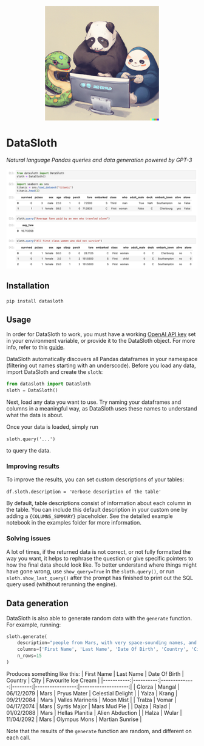 <p align="center">
  <img width="300" src="https://raw.githubusercontent.com/ibestvina/datasloth/main/media/datasloth.png">
</p>

# DataSloth
_Natural language Pandas queries and data generation powered by GPT-3_


<p align="center">
  <img width="800" src="https://raw.githubusercontent.com/ibestvina/datasloth/main/media/quick_example.png">
</p>


## Installation
`pip install datasloth`

## Usage

In order for DataSloth to work, you must have a working [OpenAI API key](https://beta.openai.com/account/api-keys) set in your environment variable, or provide it to the DataSloth object. For more info, refer to this [guide](https://help.openai.com/en/articles/5112595-best-practices-for-api-key-safety).

DataSloth automatically discovers all Pandas dataframes in your namespace (filtering out names starting with an underscode). Before you load any data, import DataSloth and create the `sloth`:

```python
from datasloth import DataSloth
sloth = DataSloth()
```

Next, load any data you want to use. Try naming your dataframes and columns in a meaningful way, as DataSloth uses these names to understand what the data is about.

Once your data is loaded, simply run

`sloth.query('...')`

to query the data.


### Improving results

To improve the results, you can set custom descriptions of your tables:

`df.sloth.description = 'Verbose description of the table'`

By default, table descriptions consist of information about each column in the table. You can include this default description in your custom one by adding a `{COLUMNS_SUMMARY}` placeholder. See the detailed example notebook in the examples folder for more information.

### Solving issues

A lot of times, if the returned data is not correct, or not fully formatted the way you want, it helps to rephrase the question or give specific pointers to how the final data should look like. To better understand where things might have gone wrong, use `show_query=True` in the `sloth.query()`, or run `sloth.show_last_query()` after the prompt has finished to print out the SQL query used (whithout rerunning the engine).

## Data generation

DataSloth is also able to generate random data with the `generate` function. For example, running:
```python
sloth.generate(
    description="people from Mars, with very space-sounding names, and strange taste in ice cream", 
    columns=['First Name', 'Last Name', 'Date Of Birth', 'Country', 'City', 'Favourite Ice Cream'],
    n_rows=15
)
```
Produces something like this:
| First Name | Last Name | Date Of Birth | Country |             City | Favourite Ice Cream |
|-----------:|----------:|--------------:|--------:|-----------------:|--------------------:|
|     Glorza |    Mangal |    06/12/2079 |    Mars |      Pryus Mater |   Celestial Delight |
|      Yalza |     Krang |    09/21/2084 |    Mars | Valles Marineris |           Moon Mist |
|     Tralza |     Vomar |    04/17/2074 |    Mars |     Syrtis Major |        Mars Mud Pie |
|      Dalza |     Ralad |    01/02/2088 |    Mars |  Hellas Planitia |     Alien Abduction |
|      Halza |     Wular |    11/04/2092 |    Mars |     Olympus Mons |     Martian Sunrise |

Note that the results of the `generate` function are random, and different on each call.
